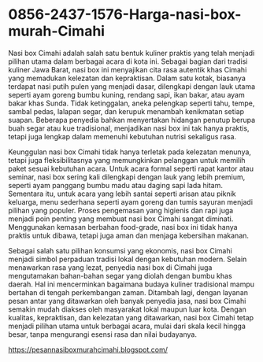 # 0856-2437-1576-Harga-nasi-box-murah-Cimahi
Nasi box Cimahi adalah salah satu bentuk kuliner praktis yang telah menjadi pilihan utama dalam berbagai acara di kota ini. Sebagai bagian dari tradisi kuliner Jawa Barat, nasi box ini menyajikan cita rasa autentik khas Cimahi yang memadukan kelezatan dan kepraktisan. Dalam satu kotak, biasanya terdapat nasi putih pulen yang menjadi dasar, dilengkapi dengan lauk utama seperti ayam goreng bumbu kuning, rendang sapi, ikan bakar, atau ayam bakar khas Sunda. Tidak ketinggalan, aneka pelengkap seperti tahu, tempe, sambal pedas, lalapan segar, dan kerupuk menambah kenikmatan setiap suapan. Beberapa penyedia bahkan menyertakan hidangan penutup berupa buah segar atau kue tradisional, menjadikan nasi box ini tak hanya praktis, tetapi juga lengkap dalam memenuhi kebutuhan nutrisi sekaligus rasa.

Keunggulan nasi box Cimahi tidak hanya terletak pada kelezatan menunya, tetapi juga fleksibilitasnya yang memungkinkan pelanggan untuk memilih paket sesuai kebutuhan acara. Untuk acara formal seperti rapat kantor atau seminar, nasi box sering kali dilengkapi dengan lauk yang lebih premium, seperti ayam panggang bumbu madu atau daging sapi lada hitam. Sementara itu, untuk acara yang lebih santai seperti arisan atau piknik keluarga, menu sederhana seperti ayam goreng dan tumis sayuran menjadi pilihan yang populer. Proses pengemasan yang higienis dan rapi juga menjadi poin penting yang membuat nasi box Cimahi sangat diminati. Menggunakan kemasan berbahan food-grade, nasi box ini tidak hanya praktis untuk dibawa, tetapi juga aman dan menjaga kebersihan makanan.

Sebagai salah satu pilihan konsumsi yang ekonomis, nasi box Cimahi menjadi simbol perpaduan tradisi lokal dengan kebutuhan modern. Selain menawarkan rasa yang lezat, penyedia nasi box di Cimahi juga mengutamakan bahan-bahan segar yang diolah dengan bumbu khas daerah. Hal ini mencerminkan bagaimana budaya kuliner tradisional mampu bertahan di tengah perkembangan zaman. Ditambah lagi, dengan layanan pesan antar yang ditawarkan oleh banyak penyedia jasa, nasi box Cimahi semakin mudah diakses oleh masyarakat lokal maupun luar kota. Dengan kualitas, kepraktisan, dan kelezatan yang ditawarkan, nasi box Cimahi tetap menjadi pilihan utama untuk berbagai acara, mulai dari skala kecil hingga besar, tanpa mengurangi esensi rasa dan nilai budayanya.

https://pesannasiboxmurahcimahi.blogspot.com/

